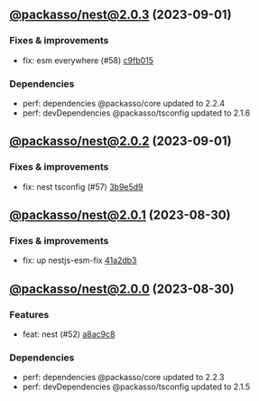 ## [@packasso/nest@2.0.3](https://github.com/qiwi/packasso/compare/2023.9.1-packasso.nest.2.0.2-f0...2023.9.1-packasso.nest.2.0.3-f0) (2023-09-01)

### Fixes & improvements
* fix: esm everywhere (#58) [c9fb015](https://github.com/qiwi/packasso/commit/c9fb015792587f796dc4b4ffd5a6d1428e52acc7)

### Dependencies
* perf: dependencies @packasso/core updated to 2.2.4
* perf: devDependencies @packasso/tsconfig updated to 2.1.6

## [@packasso/nest@2.0.2](https://github.com/qiwi/packasso/compare/2023.8.30-packasso.nest.2.0.1-f0...2023.9.1-packasso.nest.2.0.2-f0) (2023-09-01)

### Fixes & improvements
* fix: nest tsconfig (#57) [3b9e5d9](https://github.com/qiwi/packasso/commit/3b9e5d999a7bec39380265045f88172aac6bbb33)

## [@packasso/nest@2.0.1](https://github.com/qiwi/packasso/compare/2023.8.30-packasso.nest.2.0.0-f0...2023.8.30-packasso.nest.2.0.1-f0) (2023-08-30)

### Fixes & improvements
* fix: up nestjs-esm-fix [41a2db3](https://github.com/qiwi/packasso/commit/41a2db3084577b4a001dfff053b4b59bcc0918c0)

## [@packasso/nest@2.0.0](https://github.com/qiwi/packasso/compare/undefined...2023.8.30-packasso.nest.2.0.0-f0) (2023-08-30)

### Features
* feat: nest (#52) [a8ac9c8](https://github.com/qiwi/packasso/commit/a8ac9c8adea40651371e8eb3631fc792ba2d234d)

### Dependencies
* perf: dependencies @packasso/core updated to 2.2.3
* perf: devDependencies @packasso/tsconfig updated to 2.1.5
